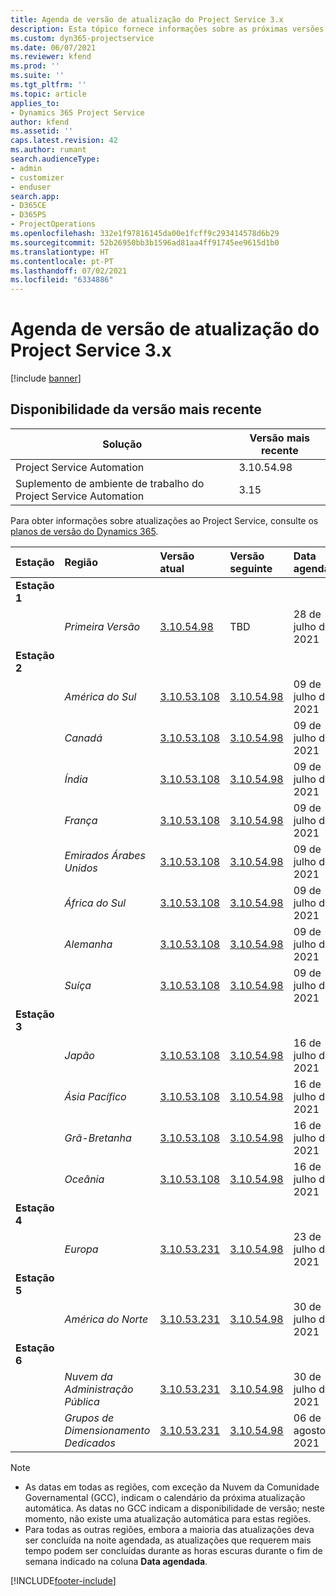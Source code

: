 ```yaml
---
title: Agenda de versão de atualização do Project Service 3.x
description: Esta tópico fornece informações sobre as próximas versões disponíveis e futuras do Dynamics 365 Project Service Automation.
ms.custom: dyn365-projectservice
ms.date: 06/07/2021
ms.reviewer: kfend
ms.prod: ''
ms.suite: ''
ms.tgt_pltfrm: ''
ms.topic: article
applies_to:
- Dynamics 365 Project Service
author: kfend
ms.assetid: ''
caps.latest.revision: 42
ms.author: rumant
search.audienceType:
- admin
- customizer
- enduser
search.app:
- D365CE
- D365PS
- ProjectOperations
ms.openlocfilehash: 332e1f97816145da00e1fcff9c293414578d6b29
ms.sourcegitcommit: 52b26950bb3b1596ad81aa4ff91745ee9615d1b0
ms.translationtype: HT
ms.contentlocale: pt-PT
ms.lasthandoff: 07/02/2021
ms.locfileid: "6334886"
---
```

# <a name="update-release-schedule-for-project-service-3x"></a>Agenda de versão de atualização do Project Service 3.x

[!include [banner](../includes/psa-now-project-operations.md)]

## <a name="latest-version-availability"></a>Disponibilidade da versão mais recente

| Solução  | Versão mais recente |
|-------|----|
| Project Service Automation    | 3.10.54.98 |
| Suplemento de ambiente de trabalho do Project Service Automation                | 3.15          |

Para obter informações sobre atualizações ao Project Service, consulte os [planos de versão do Dynamics 365](/dynamics365/release-plans/). 

| Estação  | Região | Versão atual | Versão seguinte |  Data agendada
| :---   | :---   | :---   | :---   |:---   |         
|<strong>Estação 1</strong> | |  |  | |
| | <i>Primeira Versão</i> | [3.10.54.98](whats-new-ur-33.md) | TBD | 28 de julho de 2021
|<strong>Estação 2</strong> | |  |  | |
| | <i>América do Sul</i> | [3.10.53.108](whats-new-ur-32.md) | [3.10.54.98](whats-new-ur-33.md) | 09 de julho de 2021
| | <i>Canadá</i> | [3.10.53.108](whats-new-ur-32.md) | [3.10.54.98](whats-new-ur-33.md) | 09 de julho de 2021
| | <i>Índia</i> | [3.10.53.108](whats-new-ur-32.md) | [3.10.54.98](whats-new-ur-33.md) | 09 de julho de 2021
| | <i>França</i> | [3.10.53.108](whats-new-ur-32.md) | [3.10.54.98](whats-new-ur-33.md) | 09 de julho de 2021
| | <i>Emirados Árabes Unidos</i> | [3.10.53.108](whats-new-ur-32.md) | [3.10.54.98](whats-new-ur-33.md) | 09 de julho de 2021
| | <i>África do Sul</i> | [3.10.53.108](whats-new-ur-32.md) | [3.10.54.98](whats-new-ur-33.md) | 09 de julho de 2021
| | <i>Alemanha</i> | [3.10.53.108](whats-new-ur-32.md) | [3.10.54.98](whats-new-ur-33.md) | 09 de julho de 2021
| | <i>Suíça</i> | [3.10.53.108](whats-new-ur-32.md) | [3.10.54.98](whats-new-ur-33.md) | 09 de julho de 2021
|<strong>Estação 3</strong> | |  |  | |
| | <i>Japão</i> | [3.10.53.108](whats-new-ur-32.md) | [3.10.54.98](whats-new-ur-33.md) | 16 de julho de 2021
| | <i>Ásia Pacífico</i> | [3.10.53.108](whats-new-ur-32.md) | [3.10.54.98](whats-new-ur-33.md) | 16 de julho de 2021
| | <i>Grã-Bretanha</i> | [3.10.53.108](whats-new-ur-32.md) | [3.10.54.98](whats-new-ur-33.md) | 16 de julho de 2021
| | <i>Oceânia</i> | [3.10.53.108](whats-new-ur-32.md) | [3.10.54.98](whats-new-ur-33.md) | 16 de julho de 2021
|<strong>Estação 4</strong> | |  |  | |
| | <i>Europa</i> | [3.10.53.231](whats-new-ur-32-5.md) | [3.10.54.98](whats-new-ur-33.md) | 23 de julho de 2021
|<strong>Estação 5</strong> | |  |  | |
| | <i>América do Norte</i> | [3.10.53.231](whats-new-ur-32-5.md) | [3.10.54.98](whats-new-ur-33.md) | 30 de julho de 2021
|<strong>Estação 6</strong> | |  |  | |
| | <i>Nuvem da Administração Pública</i> | [3.10.53.231](whats-new-ur-32-5.md) | [3.10.54.98](whats-new-ur-33.md) | 30 de julho de 2021
| | <i>Grupos de Dimensionamento Dedicados</i> | [3.10.53.231](whats-new-ur-32-5.md) | [3.10.54.98](whats-new-ur-33.md) | 06 de agosto de 2021

>[!Note]
> - As datas em todas as regiões, com exceção da Nuvem da Comunidade Governamental (GCC), indicam o calendário da próxima atualização automática. As datas no GCC indicam a disponibilidade de versão; neste momento, não existe uma atualização automática para estas regiões.
> - Para todas as outras regiões, embora a maioria das atualizações deva ser concluída na noite agendada, as atualizações que requerem mais tempo podem ser concluídas durante as horas escuras durante o fim de semana indicado na coluna **Data agendada**.


[!INCLUDE[footer-include](../includes/footer-banner.md)]
